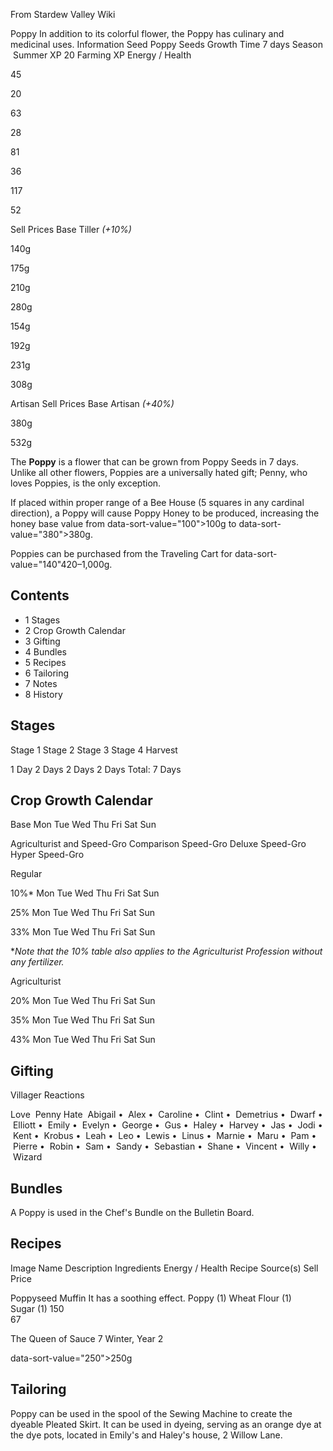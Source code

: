 From Stardew Valley Wiki

Poppy In addition to its colorful flower, the Poppy has culinary and medicinal uses. Information Seed Poppy Seeds Growth Time 7 days Season  Summer XP 20 Farming XP Energy / Health

45

20

63

28

81

36

117

52

Sell Prices Base Tiller *(+10%)*

140g

175g

210g

280g

154g

192g

231g

308g

Artisan Sell Prices Base Artisan *(+40%)*

380g

532g

The **Poppy** is a flower that can be grown from Poppy Seeds in 7 days. Unlike all other flowers, Poppies are a universally hated gift; Penny, who loves Poppies, is the only exception.

If placed within proper range of a Bee House (5 squares in any cardinal direction), a Poppy will cause Poppy Honey to be produced, increasing the honey base value from data-sort-value="100"&gt;100g to data-sort-value="380"&gt;380g.

Poppies can be purchased from the Traveling Cart for data-sort-value="140"420–1,000g.

## Contents

- 1 Stages
- 2 Crop Growth Calendar
- 3 Gifting
- 4 Bundles
- 5 Recipes
- 6 Tailoring
- 7 Notes
- 8 History

## Stages

Stage 1 Stage 2 Stage 3 Stage 4 Harvest

1 Day 2 Days 2 Days 2 Days Total: 7 Days

## Crop Growth Calendar

Base Mon Tue Wed Thu Fri Sat Sun

Agriculturist and Speed-Gro Comparison Speed-Gro Deluxe Speed-Gro Hyper Speed-Gro

Regular

10%* Mon Tue Wed Thu Fri Sat Sun

25% Mon Tue Wed Thu Fri Sat Sun

33% Mon Tue Wed Thu Fri Sat Sun

\**Note that the 10% table also applies to the Agriculturist Profession without any fertilizer.*

Agriculturist

20% Mon Tue Wed Thu Fri Sat Sun

35% Mon Tue Wed Thu Fri Sat Sun

43% Mon Tue Wed Thu Fri Sat Sun

## Gifting

Villager Reactions

Love  Penny Hate  Abigail •  Alex •  Caroline •  Clint •  Demetrius •  Dwarf •  Elliott •  Emily •  Evelyn •  George •  Gus •  Haley •  Harvey •  Jas •  Jodi •  Kent •  Krobus •  Leah •  Leo •  Lewis •  Linus •  Marnie •  Maru •  Pam •  Pierre •  Robin •  Sam •  Sandy •  Sebastian •  Shane •  Vincent •  Willy •  Wizard

## Bundles

A Poppy is used in the Chef's Bundle on the Bulletin Board.

## Recipes

Image Name Description Ingredients Energy / Health Recipe Source(s) Sell Price

Poppyseed Muffin It has a soothing effect. Poppy (1) Wheat Flour (1) Sugar (1) 150  
67

The Queen of Sauce 7 Winter, Year 2

data-sort-value="250"&gt;250g

## Tailoring

Poppy can be used in the spool of the Sewing Machine to create the dyeable Pleated Skirt. It can be used in dyeing, serving as an orange dye at the dye pots, located in Emily's and Haley's house, 2 Willow Lane.
